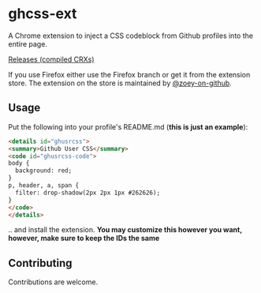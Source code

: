 # ghcss-ext
A Chrome extension to inject a CSS codeblock from Github profiles into the entire page.

<a href="https://github.com/tiramisyuz/ghcss-ext/releases">Releases (compiled CRXs)</a>

If you use Firefox either use the Firefox branch or get it from the extension store. The extension on the store is maintained by [@zoey-on-github](https://github.com/zoey-on-github).

## Usage
Put the following into your profile's README.md (**this is just an example**):

```md
<details id="ghusrcss">
<summary>Github User CSS</summary>
<code id="ghusrcss-code">
body {
  background: red;
}
p, header, a, span {
  filter: drop-shadow(2px 2px 1px #262626);
}
</code>
</details>
```

.. and install the extension. **You may customize this however you want, however, make sure to keep the IDs the same**

## Contributing
Contributions are welcome.
